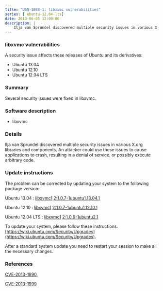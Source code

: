 ```yaml
---
title: "USN-1868-1: libxvmc vulnerabilities"
series: [ ubuntu-12.04-lts]
date: 2013-06-05 12:00:00
description: |
    Ilja van Sprundel discovered multiple security issues in various X.org libraries and components. An attacker could use these issues to cause applications to crash, resulting in a denial of service, or possibly execute arbitrary code. 
--- 
```

 
 


### libxvmc vulnerabilities

A security issue affects these releases of Ubuntu and its derivatives:

* Ubuntu 13.04
* Ubuntu 12.10
* Ubuntu 12.04 LTS

### Summary

Several security issues were fixed in libxvmc. 

### Software description

* libxvmc 

### Details

Ilja van Sprundel discovered multiple security issues in various X.org libraries and components. An attacker could use these issues to cause applications to crash, resulting in a denial of service, or possibly execute arbitrary code. 

### Update instructions

The problem can be corrected by updating your system to the following package version:

Ubuntu 13.04
 : [libxvmc1](https://launchpad.net/ubuntu/+source/libxvmc) <span> [2:1.0.7-1ubuntu1.13.04.1](https://launchpad.net/ubuntu/+source/libxvmc/2:1.0.7-1ubuntu1.13.04.1) </span> 

Ubuntu 12.10
 : [libxvmc1](https://launchpad.net/ubuntu/+source/libxvmc) <span> [2:1.0.7-1ubuntu1.12.10.1](https://launchpad.net/ubuntu/+source/libxvmc/2:1.0.7-1ubuntu1.12.10.1) </span> 

Ubuntu 12.04 LTS
 : [libxvmc1](https://launchpad.net/ubuntu/+source/libxvmc) <span> [2:1.0.6-1ubuntu2.1](https://launchpad.net/ubuntu/+source/libxvmc/2:1.0.6-1ubuntu2.1) </span> 

To update your system, please follow these instructions: [https://wiki.ubuntu.com/Security/Upgrades](https://wiki.ubuntu.com/Security/Upgrades).

After a standard system update you need to restart your session to make all the necessary changes. 

### References

 
 [CVE-2013-1990](http://people.ubuntu.com/~ubuntu-security/cve/CVE-2013-1990), 

 [CVE-2013-1999](http://people.ubuntu.com/~ubuntu-security/cve/CVE-2013-1999)
 

